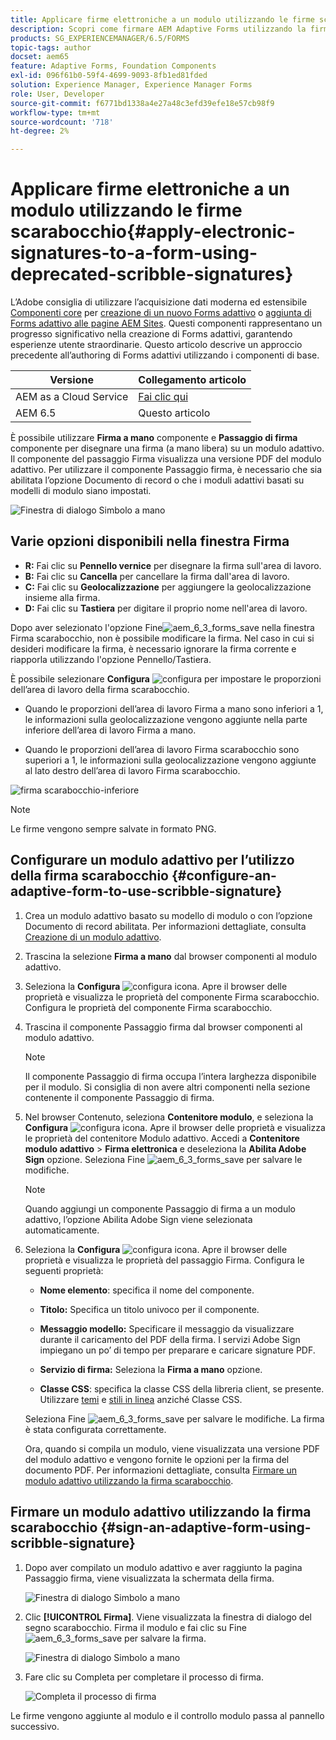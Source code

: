 ```yaml
---
title: Applicare firme elettroniche a un modulo utilizzando le firme scarabocchio
description: Scopri come firmare AEM Adaptive Forms utilizzando la firma a mano. È possibile utilizzare la firma a mano e il passaggio della firma per disegnare la firma in un modulo.
products: SG_EXPERIENCEMANAGER/6.5/FORMS
topic-tags: author
docset: aem65
feature: Adaptive Forms, Foundation Components
exl-id: 096f61b0-59f4-4699-9093-8fb1ed81fded
solution: Experience Manager, Experience Manager Forms
role: User, Developer
source-git-commit: f6771bd1338a4e27a48c3efd39efe18e57cb98f9
workflow-type: tm+mt
source-wordcount: '718'
ht-degree: 2%

---
```


# Applicare firme elettroniche a un modulo utilizzando le firme scarabocchio{#apply-electronic-signatures-to-a-form-using-deprecated-scribble-signatures}

<span class="preview"> L’Adobe consiglia di utilizzare l’acquisizione dati moderna ed estensibile [Componenti core](https://experienceleague.adobe.com/docs/experience-manager-core-components/using/adaptive-forms/introduction.html?lang=it) per [creazione di un nuovo Forms adattivo](/help/forms/using/create-an-adaptive-form-core-components.md) o [aggiunta di Forms adattivo alle pagine AEM Sites](/help/forms/using/create-or-add-an-adaptive-form-to-aem-sites-page.md). Questi componenti rappresentano un progresso significativo nella creazione di Forms adattivi, garantendo esperienze utente straordinarie. Questo articolo descrive un approccio precedente all’authoring di Forms adattivi utilizzando i componenti di base. </span>


| Versione | Collegamento articolo |
| -------- | ---------------------------- |
| AEM as a Cloud Service | [Fai clic qui](https://experienceleague.adobe.com/docs/experience-manager-cloud-service/content/forms/adaptive-forms-authoring/authoring-adaptive-forms-foundation-components/add-components-to-an-adaptive-form/signing-forms-using-scribble.html) |
| AEM 6.5 | Questo articolo |


È possibile utilizzare **Firma a mano** componente e **Passaggio di firma** componente per disegnare una firma (a mano libera) su un modulo adattivo. Il componente del passaggio Firma visualizza una versione PDF del modulo adattivo. Per utilizzare il componente Passaggio firma, è necessario che sia abilitata l’opzione Documento di record o che i moduli adattivi basati su modelli di modulo siano impostati.

![Finestra di dialogo Simbolo a mano](/help/forms/using/assets/scribble-signature.png)

## Varie opzioni disponibili nella finestra Firma

* **R:** Fai clic su **Pennello vernice** per disegnare la firma sull&#39;area di lavoro.
* **B:** Fai clic su **Cancella** per cancellare la firma dall&#39;area di lavoro.
* **C:** Fai clic su **Geolocalizzazione** per aggiungere la geolocalizzazione insieme alla firma.
* **D:** Fai clic su **Tastiera** per digitare il proprio nome nell&#39;area di lavoro.

Dopo aver selezionato l&#39;opzione Fine![aem_6_3_forms_save](assets/aem_6_3_forms_save.png) nella finestra Firma scarabocchio, non è possibile modificare la firma. Nel caso in cui si desideri modificare la firma, è necessario ignorare la firma corrente e riapporla utilizzando l&#39;opzione Pennello/Tastiera.

È possibile selezionare **Configura** ![configura](assets/configure.png) per impostare le proporzioni dell’area di lavoro della firma scarabocchio.
* Quando le proporzioni dell’area di lavoro Firma a mano sono inferiori a 1, le informazioni sulla geolocalizzazione vengono aggiunte nella parte inferiore dell’area di lavoro Firma a mano.

* Quando le proporzioni dell’area di lavoro Firma scarabocchio sono superiori a 1, le informazioni sulla geolocalizzazione vengono aggiunte al lato destro dell’area di lavoro Firma scarabocchio.

![firma scarabocchio-inferiore](/help/forms/using/assets/scribble-signature-aspectratio.PNG)


>[!NOTE]
>
>Le firme vengono sempre salvate in formato PNG.
>

## Configurare un modulo adattivo per l’utilizzo della firma scarabocchio {#configure-an-adaptive-form-to-use-scribble-signature}

1. Crea un modulo adattivo basato su modello di modulo o con l’opzione Documento di record abilitata. Per informazioni dettagliate, consulta [Creazione di un modulo adattivo](../../forms/using/creating-adaptive-form.md).
1. Trascina la selezione **Firma a mano** dal browser componenti al modulo adattivo.
1. Seleziona la **Configura** ![configura](assets/configure.png) icona. Apre il browser delle proprietà e visualizza le proprietà del componente Firma scarabocchio. Configura le proprietà del componente Firma scarabocchio.
1. Trascina il componente Passaggio firma dal browser componenti al modulo adattivo.

   >[!NOTE]
   >
   >Il componente Passaggio di firma occupa l’intera larghezza disponibile per il modulo. Si consiglia di non avere altri componenti nella sezione contenente il componente Passaggio di firma.
   >

1. Nel browser Contenuto, seleziona **Contenitore modulo**, e seleziona la **Configura** ![configura](/help/forms/using/assets/configure.png) icona. Apre il browser delle proprietà e visualizza le proprietà del contenitore Modulo adattivo. Accedi a **Contenitore modulo adattivo** > **Firma elettronica** e deseleziona la **Abilita Adobe Sign** opzione. Seleziona Fine ![aem_6_3_forms_save](assets/aem_6_3_forms_save.png) per salvare le modifiche.

   >[!NOTE]
   >
   >Quando aggiungi un componente Passaggio di firma a un modulo adattivo, l’opzione Abilita Adobe Sign viene selezionata automaticamente.
   >

1. Seleziona la **Configura** ![configura](assets/configure.png) icona. Apre il browser delle proprietà e visualizza le proprietà del passaggio Firma. Configura le seguenti proprietà:

   * **Nome elemento**: specifica il nome del componente.

   * **Titolo:** Specifica un titolo univoco per il componente.
   * **Messaggio modello:** Specificare il messaggio da visualizzare durante il caricamento del PDF della firma. I servizi Adobe Sign impiegano un po’ di tempo per preparare e caricare signature PDF.
   * **Servizio di firma:** Seleziona la **Firma a mano** opzione.

   * **Classe CSS**: specifica la classe CSS della libreria client, se presente. Utilizzare [temi](../../forms/using/themes.md) e [stili in linea](../../forms/using/inline-style-adaptive-forms.md) anziché Classe CSS.

   Seleziona Fine ![aem_6_3_forms_save](assets/aem_6_3_forms_save.png) per salvare le modifiche. La firma è stata configurata correttamente.

   Ora, quando si compila un modulo, viene visualizzata una versione PDF del modulo adattivo e vengono fornite le opzioni per la firma del documento PDF. Per informazioni dettagliate, consulta [Firmare un modulo adattivo utilizzando la firma scarabocchio](../../forms/using/signing-forms-using-scribble.md#sign-an-adaptive-form-using-scribble-signature).

## Firmare un modulo adattivo utilizzando la firma scarabocchio {#sign-an-adaptive-form-using-scribble-signature}

1. Dopo aver compilato un modulo adattivo e aver raggiunto la pagina Passaggio firma, viene visualizzata la schermata della firma.

   ![Finestra di dialogo Simbolo a mano](/help/forms/using/assets/esignscribblesign.jpg)

1. Clic **[!UICONTROL Firma]**. Viene visualizzata la finestra di dialogo del segno scarabocchio. Firma il modulo e fai clic su Fine ![aem_6_3_forms_save](assets/aem_6_3_forms_save.png) per salvare la firma.

   ![Finestra di dialogo Simbolo a mano](/help/forms/using/assets/scribblewidget.png)

1. Fare clic su Completa per completare il processo di firma.

   ![Completa il processo di firma](/help/forms/using/assets/scribblecomplete.jpg)

Le firme vengono aggiunte al modulo e il controllo modulo passa al pannello successivo.
